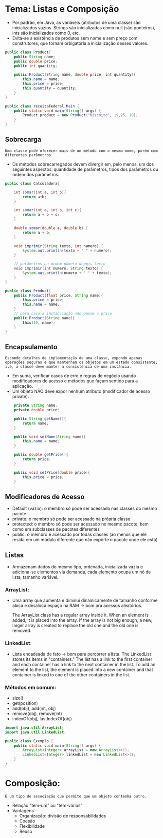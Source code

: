 # Tema: Listas e Composição

- Por padrão, em Java, as variáveis (atributos de uma classe) são inicializados vazios. Strings são inicializadas como null (são ponteiros), ints são inicializados como 0, etc.
- Evita-se a existência de produtos sem nome e sem preço com construtores, que tornam orbigatória a inicialização desses valores.

```Java
public class Product{
    public String name;
    public double price;
    public int quantity;

    public Product(String name, double price, int quantity){
        this.name = name;
        this.price = price;
        this.quantity = quantity;
    }
}

public class receitaFederal.Main {
    public static void main(String[] args) {
        Product product = new Product("biscoito", 19,25, 10);
    }
}
```

## Sobrecarga
    Uma classe pode oferecer mais de um método com o mesmo nome, porém com diferentes parâmetros.

- Os métodos sobrecarregados devem divergir em, pelo menos, um dos seguintes aspectos: quantidade de parâmetros, tipos dos parâmetros ou ordem dos parâmetros.

```Java
public class Calculadora{

    int somar(int a, int b){
        return a+b;
    }

    int somar(int a, int b, int c){
        return a + b + c;
    }

    double somar(double a, double b) {
        return a + b;
    }

    void imprimir(String texto, int numero) {
        System.out.println(texto + " " + numero);
    }

    // parâmetros na ordem número depois texto
    void imprimir(int numero, String texto) {
        System.out.println(numero + " " + texto);
    }    
}

public class Product{
    public Product(float price, String name){
		this.price = price;
		this.name = name;
	}
    // para caso a instanciação não passe o price
	public Product(String name){
		this(10, name);
	}
}
```

## Encapsulamento
    Esconde detalhes de implementação de uma classe, expondo apenas operações seguras e que mantenham os objetos em um estado consistente; i.é, a classe deve manter a consistência de uma instância.
- Em suma, verificar casos de erro e regras de negócio usando modificadores de acesso e métodos que façam sentido para a aplicação.
- Um objeto NÃO deve expor nenhum atributo (modificador de acesso private).


```Java
    private String name;
    private double price;

    public String getName(){
        return name;
    }

    public void setName(String name){
        this.name = name;
    }

    public double getPrice(){
        return price;
    }

    public void setPrice(double price){
        this.price = price;
    }
```

## Modificadores de Acesso

- Default (vazio): o membro só pode ser acessado nas classes do mesmo pacote
- private: o membro só pode ser acessado na própria classe
- protected: o membro só pode ser acessado no mesmo pacote, bem como em subclasses de pacotes diferentes
- public: o membro é acessado por todas classes (ao menos que ele resida em um módulo diferente que não exporte o pacote onde ele está)

## Listas

- Armazenam dados do mesmo tipo, ordenada, inicializada vazia e adiciona-se elementos via demanda, cada elemento ocupa um nó da lista, tamanho variável.

### ArrayList:
- Uma array que aumenta e diminui dinamicamente de tamanho conforme aloca e desaloca espaço na RAM -> bom pra acessos aleatórios.

    The ArrayList class has a regular array inside it. When an element is added, it is placed into the array. If the array is not big enough, a new, larger array is created to replace the old one and the old one is removed.

### LinkedList:
- Lista encadeada de fato -> bom para percorrer a lista.
    The LinkedList stores its items in "containers." The list has a link to the first container and each container has a link to the next container in the list. To add an element to the list, the element is placed into a new container and that container is linked to one of the other containers in the list.


### Métodos em comum:
- size()
- get(position)
- add(obj), add(int, obj)
- remove(obj), remove(int)
- indexOf(obj), lastIndexOf(obj)

```Java
import java.util.ArrayList;
import java.util.LinkedList;

public class Exemplo {
    public static void main(String[] args) {
        ArrayList<Integer> arrayList = new ArrayList<>();
        LinkedList<Integer> linkedList = new LinkedList<>();
    }
}
```

# Composição:
    É um tipo de associação que permite que um objeto contenha outro.

- Relação "tem-um" ou "tem-vários"
- Vantagens
    - Organização: divisão de responsabilidades
    - Coesão
    - Flexibilidade
    - Reuso

